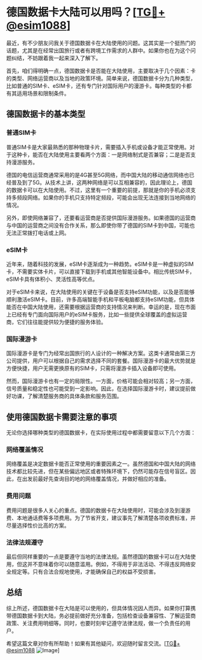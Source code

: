 # 德国数据卡大陆可以用吗？[[TG💪+ @esim1088](https://t.me/s/esim1088)]

最近，有不少朋友问我关于德国数据卡在大陆使用的问题。这其实是一个挺热门的话题，尤其是在经常出国旅行或者有跨境工作需求的人群中。如果你也在为这个问题纠结，不妨跟着我一起来深入了解下。

首先，咱们得明确一点，德国数据卡是否能在大陆使用，主要取决于几个因素：卡的类型、网络运营商以及当地的政策环境。简单来说，德国数据卡分为几种类型，比如普通的SIM卡、eSIM卡，还有专门针对国际用户的漫游卡。每种类型的卡都有其适用场景和限制条件。

## 德国数据卡的基本类型

### 普通SIM卡

普通SIM卡是大家最熟悉的那种物理卡片，需要插入手机或设备才能正常使用。对于这种卡，能否在大陆使用主要看两个方面：一是网络制式是否兼容；二是是否支持漫游服务。

德国的电信运营商通常采用的是4G甚至5G网络，而中国大陆的移动通信网络也已经普及到了5G。从技术上讲，这两种网络是可以互相兼容的，因此理论上，德国的数据卡可以在大陆使用。不过，这里有一个重要的前提，那就是你的手机必须支持多频段网络。如果你的手机只支持特定频段，可能会出现无法连接到当地网络的情况。

另外，即使网络兼容了，还要看运营商是否提供国际漫游服务。如果德国的运营商与中国的运营商之间没有合作关系，那么即使你带了德国的SIM卡到中国，可能也无法正常拨打电话或上网。

### eSIM卡

近年来，随着科技的发展，eSIM卡逐渐成为一种趋势。eSIM卡是一种虚拟的SIM卡，不需要实体卡片，可以直接下载到手机或其他智能设备中。相比传统SIM卡，eSIM卡具有体积小、灵活性高等优点。

对于eSIM卡来说，在大陆使用的关键在于设备是否支持eSIM功能，以及是否能够顺利激活eSIM卡。目前，许多高端智能手机和平板电脑都支持eSIM功能，但具体能否在中国大陆使用，还需要根据运营商的支持情况来判断。幸运的是，现在市面上已经有专门面向国际用户的eSIM卡服务，比如一些提供全球覆盖的虚拟运营商，它们往往能提供较为便捷的服务体验。

### 国际漫游卡

国际漫游卡是专门为经常出国旅行的人设计的一种解决方案。这类卡通常由第三方公司提供，用户可以根据自己的需求选择不同的套餐。国际漫游卡的最大优势就是方便快捷，用户无需更换原有的SIM卡，只需将漫游卡插入设备即可使用。

然而，国际漫游卡也有一定的局限性。一方面，价格可能会相对较高；另一方面，信号质量和稳定性也可能受到一定影响。因此，在选择国际漫游卡时，建议提前做好功课，了解清楚服务商的具体条款和服务范围。

## 使用德国数据卡需要注意的事项

无论你选择哪种类型的德国数据卡，在实际使用过程中都需要留意以下几个方面：

### 网络覆盖情况

网络覆盖是决定数据卡能否正常使用的重要因素之一。虽然德国和中国大陆的网络技术都比较先进，但在某些偏远地区或者特殊环境下，仍然可能存在信号盲区。因此，在出发前最好先查询目的地的网络覆盖情况，并做好相应的准备。

### 费用问题

费用问题是很多人关心的重点。德国的数据卡在大陆使用时，可能会涉及到漫游费、本地通话费等多项费用。为了节省开支，建议事先了解清楚各项收费标准，并尽量选择性价比高的方案。

### 法律法规遵守

最后但同样重要的一点是要遵守当地的法律法规。虽然德国的数据卡可以在大陆使用，但这并不意味着你可以随意滥用。例如，不得用于非法活动、不得违反网络安全规定等。只有合法合规地使用，才能确保自己的权益不受损害。

## 总结

综上所述，德国数据卡在大陆是可以使用的，但具体情况因人而异。如果你打算携带德国数据卡到大陆，务必提前做好充分准备，包括检查设备兼容性、了解运营商政策、关注费用明细等。同时，也要时刻牢记遵守法律法规，做一个负责任的用户。

希望这篇文章对你有所帮助！如果有其他疑问，欢迎随时留言交流。[[TG💪+ @esim1088](https://t.me/s/esim1088) ![Image](https://i.postimg.cc/4NQfJmqS/Snipaste-2025-05-13-00-14-12.png)]